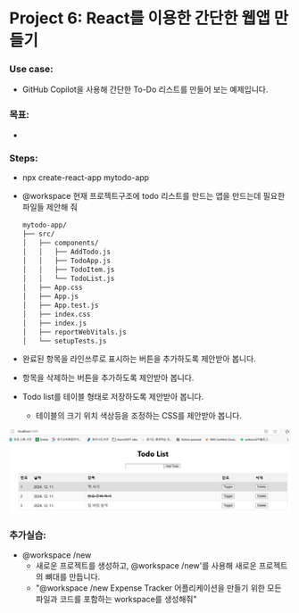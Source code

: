 # Project 6: React를 이용한 간단한 웹앱 만들기

### Use case: 
- GitHub Copilot을 사용해 간단한 To-Do 리스트를 만들어 보는 예제입니다.

### 목표:
-

### Steps:
- npx create-react-app mytodo-app

- @workspace 현재 프로젝트구조에 todo 리스트를 만드는 앱을 만드는데 필요한 파일들 제안해 줘
    ```
    mytodo-app/
    ├── src/
    │   ├── components/
    │   │   ├── AddTodo.js
    │   │   ├── TodoApp.js
    │   │   ├── TodoItem.js
    │   │   └── TodoList.js
    │   ├── App.css
    │   ├── App.js
    │   ├── App.test.js
    │   ├── index.css
    │   ├── index.js
    │   ├── reportWebVitals.js
    │   └── setupTests.js
    ```
- 완료된 항목을 라인쓰루로 표시하는 버튼을 추가하도록 제안받아 봅니다.
- 항목을 삭제하는 버튼을 추가하도록 제안받아 봅니다.
- Todo list를 테이블 형태로 저장하도록 제안받아 봅니다.
  - 테이블의 크기 위치 색상등을 조정하는 CSS를 제안받아 봅니다.

![Todo App example](TodoApp.png)

### 추가실습:
- @workspace /new
  - 새로운 프로젝트를 생성하고, @workspace /new'를 사용해 새로운 프로젝트의 뼈대를 만듭니다.
  - "@workspace /new  Expense Tracker 어플리케이션을 만들기 위한 모든 파일과 코드를 포함하는 workspace를 생성해줘"
